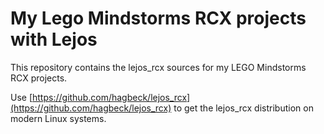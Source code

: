 # My Lego Mindstorms RCX projects with Lejos

This repository contains the lejos_rcx sources for my LEGO Mindstorms RCX projects.

Use [https://github.com/hagbeck/lejos_rcx](https://github.com/hagbeck/lejos_rcx) to get the lejos_rcx distribution on modern Linux systems.

